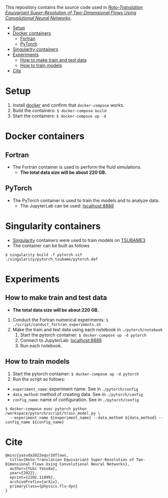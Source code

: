 This repository contains the source code used in [*Roto-Translation Equivariant Super-Resolution of Two-Dimensional Flows Using Convolutional Neural Networks*](https://arxiv.org/abs/2202.11099).

- [Setup](#setup)
- [Docker containers](#docker-containers)
  - [Fortran](#fortran)
  - [PyTorch](#pytorch)
- [Singularity containers](#singularity-containers)
- [Experiments](#experiments)
  - [How to make train and test data](#how-to-make-train-and-test-data)
  - [How to train models](#how-to-train-models)
- [Cite](#cite)

# Setup

1. Install [docker](https://www.docker.com/) and confirm that `docker-compose` works.
2. Build the containers: `$ docker-compose build`
3. Start the containers: `$ docker-compose up -d`

# Docker containers

## Fortran

- The Fortran container is used to perform the fluid simulations.
  - **The total data size will be about 220 GB.**

## PyTorch

- The PyTorch container is used to train the models and to analyze data.
  - The JupyterLab can be used: [localhost:8888](http://localhost:8888/)

# Singularity containers

- [Singularity](https://sylabs.io/guides/3.0/user-guide/) containers were used to train models on [TSUBAME3](https://www.gsic.titech.ac.jp/en)
- The container can be built as follows
```
$ singularity build -f pytorch.sif ./singularity/pytorch_tsubame/pytorch.def
```

# Experiments

## How to make train and test data

- **The total data size will be about 220 GB.**

1. Conduct the Fortran numerical experiments: `$ ./script/conduct_fortran_experiments.sh`
2. Make the train and test data using each notebook in `./pytorch/notebook`
   1. Start the pytorch container: `$ docker-compose up -d pytorch`
   2. Connect to JupyterLab: [localhost:8888](http://localhost:8888/)
   3. Run each notebook.

## How to train models

1. Start the pytorch container: `$ docker-compose up -d pytorch`
2. Run the script as follows:
  - `experiment_name`: experiment name. See in `./pytorch/config`
  - `data_method`: method of creating data. See in `./pytorch/config`
  - `config_name`: name of configuration. See in `./pytorch/config`

```
$ docker-compose exec pytorch python /workspace/pytorch/script/train_model.py \
  --experiment_name ${experiment_name} --data_method ${data_method} --config_name ${config_name}
```

# Cite

```
@misc{yasuda2022eqsr2dflows,
  title={Roto-Translation Equivariant Super-Resolution of Two-Dimensional Flows Using Convolutional Neural Networks}, 
  author={Yuki Yasuda},
  year={2022},
  eprint={2202.11099},
  archivePrefix={arXiv},
  primaryClass={physics.flu-dyn}
}
```